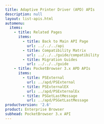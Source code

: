 ```yaml
---
title: Adaptive Printer Driver (APD) APIs
description: null
layout: list-apis.html
automenu:
  items:
    - title: Related Pages
      items:
        - title: Back to Main API Page
          url: ../../../api
        - title: Compatibility Matrix
          url: ../../../guide/compatibility
        - title: Migration Guides
          url: ../../../guide
    - title: PocketBrowser 3.x APD APIs
      items:
        - title: PSExternal
          url: ../apd/PSExternal
        - title: PSExternalEX
          url: ../apd/PSExternalEx
        - title: PSGetLastMessage
          url: ../apd/PSGetLastMessage
productversion: '2.6'
product: Enterprise Browser
subhead: PocketBrowser 3.x API
---
```


